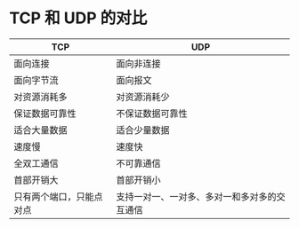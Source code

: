 # TCP 和 UDP 的对比

| TCP                      | UDP                                          |
| ------------------------ | -------------------------------------------- |
| 面向连接                 | 面向非连接                                   |
| 面向字节流               | 面向报文                                     |
| 对资源消耗多             | 对资源消耗少                                 |
| 保证数据可靠性           | 不保证数据可靠性                             |
| 适合大量数据             | 适合少量数据                                 |
| 速度慢                   | 速度快                                       |
| 全双工通信               | 不可靠通信                                   |
| 首部开销大               | 首部开销小                                   |
| 只有两个端口，只能点对点 | 支持一对一、一对多、多对一和多对多的交互通信 |
